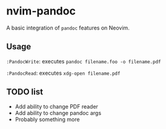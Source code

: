 # nvim-pandoc

A basic integration of `pandoc` features on Neovim.

## Usage

`:PandocWrite`: executes `pandoc filename.foo -o filename.pdf`

`:PandocRead`: executes `xdg-open filename.pdf`

## TODO list

- Add ability to change PDF reader
- Add ability to change pandoc args
- Probably something more

